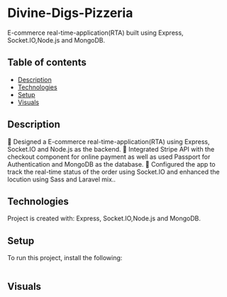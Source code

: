 # Divine-Digs-Pizzeria
E-commerce real-time-application(RTA) built using Express, Socket.IO,Node.js and MongoDB.


## Table of contents
* [Description](#description)
* [Technologies](#technologies)
* [Setup](#setup)
* [Visuals](#Visuals)


## Description
 Designed a E-commerce real-time-application(RTA) using Express, Socket.IO and Node.js as the backend.
 Integrated Stripe API with the checkout component for online payment as well as used Passport for
Authentication and MongoDB as the database.
 Configured the app to track the real-time status of the order using Socket.IO and enhanced the locution
using Sass and Laravel mix..
	
## Technologies
Project is created with:
Express, Socket.IO,Node.js and MongoDB.
	
## Setup
To run this project, install the following:

```

```

## Visuals


